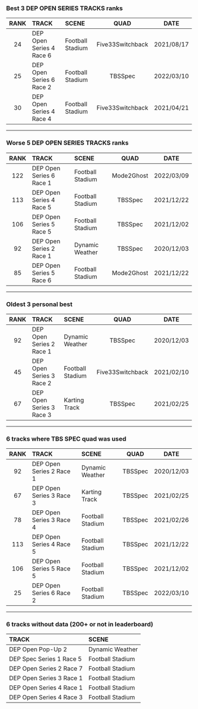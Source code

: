 ### Best 3 DEP OPEN SERIES TRACKS ranks
|RANK|TRACK|SCENE|QUAD|DATE|
|:---:|:---|:---|:---:|:---:|
|24|DEP Open Series 4 Race 6|Football Stadium|Five33Switchback|2021/08/17|
|25|DEP Open Series 6 Race 2|Football Stadium|TBSSpec|2022/03/10|
|30|DEP Open Series 4 Race 4|Football Stadium|Five33Switchback|2021/04/21|
---
### Worse 5 DEP OPEN SERIES TRACKS ranks
|RANK|TRACK|SCENE|QUAD|DATE|
|:---:|:---|:---|:---:|:---:|
|122|DEP Open Series 6 Race 1|Football Stadium|Mode2Ghost|2022/03/09|
|113|DEP Open Series 4 Race 5|Football Stadium|TBSSpec|2021/12/22|
|106|DEP Open Series 5 Race 5|Football Stadium|TBSSpec|2021/12/02|
|92|DEP Open Series 2 Race 1|Dynamic Weather|TBSSpec|2020/12/03|
|85|DEP Open Series 5 Race 6|Football Stadium|Mode2Ghost|2021/12/22|
---
### Oldest 3 personal best
|RANK|TRACK|SCENE|QUAD|DATE|
|:---:|:---|:---|:---:|:---:|
|92|DEP Open Series 2 Race 1|Dynamic Weather|TBSSpec|2020/12/03|
|45|DEP Open Series 3 Race 2|Football Stadium|Five33Switchback|2021/02/10|
|67|DEP Open Series 3 Race 3|Karting Track|TBSSpec|2021/02/25|
---
### 6 tracks where TBS SPEC quad was used
|RANK|TRACK|SCENE|QUAD|DATE|
|:---:|:---|:---|:---:|:---:|
|92|DEP Open Series 2 Race 1|Dynamic Weather|TBSSpec|2020/12/03|
|67|DEP Open Series 3 Race 3|Karting Track|TBSSpec|2021/02/25|
|78|DEP Open Series 3 Race 4|Football Stadium|TBSSpec|2021/02/26|
|113|DEP Open Series 4 Race 5|Football Stadium|TBSSpec|2021/12/22|
|106|DEP Open Series 5 Race 5|Football Stadium|TBSSpec|2021/12/02|
|25|DEP Open Series 6 Race 2|Football Stadium|TBSSpec|2022/03/10|
---
### 6 tracks without data (200+ or not in leaderboard)
|TRACK|SCENE|
|:---|:---|
|DEP Open Pop-Up 2|Dynamic Weather|
|DEP Spec Series 1 Race 5|Football Stadium|
|DEP Open Series 2 Race 7|Football Stadium|
|DEP Open Series 3 Race 1|Football Stadium|
|DEP Open Series 4 Race 1|Football Stadium|
|DEP Open Series 4 Race 3|Football Stadium|
